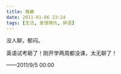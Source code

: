 ```yaml
---
title: 稚嫩
date: 2011-01-06 23:24
tags: [生活, 爱恨情仇, 碎语]
---
```

  没人聊，郁闷。


<!--more-->


英语试考砸了！刚开学两周都没课，太无聊了！

——2011/9/5 00:00
